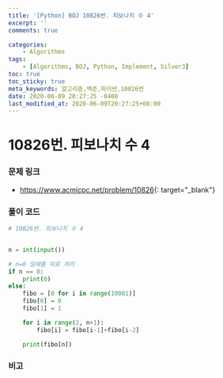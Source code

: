 ```yaml
---
title: '[Python] BOJ 10826번. 피보나치 수 4'
excerpt: ''
comments: true

categories:
    - Algorithms
tags:
    - [Algorithms, BOJ, Python, Implement, Silver3]
toc: true
toc_sticky: true
meta_keywords: 알고리즘,백준,파이썬,10826번
date: 2020-06-09 20:27:25 -0400
last_modified_at: 2020-06-09T20:27:25+08:00
---
```


# 10826번. 피보나치 수 4

### 문제 링크

-   <https://www.acmicpc.net/problem/10826>{: target="\_blank"}

### 풀이 코드

```python
# 10826번. 피보나치 수 4


n = int(input())

# n=0 일때를 따로 처리
if n == 0:
    print(0)
else:
    fibo = [0 for i in range(10001)]
    fibo[0] = 0
    fibo[1] = 1

    for i in range(2, n+1):
        fibo[i] = fibo[i-1]+fibo[i-2]

    print(fibo[n])
```

### 비고
